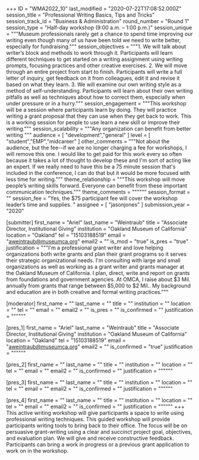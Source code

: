 +++
ID = "WMA2022_10"
last_modified = "2020-07-22T17:08:52.000Z"
session_title = "Professional Writing Basics, Tips and Tricks"
session_track_id = "Business & Administration"
round_number = "Round 1"
session_type = "Half-day workshop (9:00 a.m. – 1:00 p.m.)"
session_unique = """Museum professionals rarely get a chance to spend time improving our writing even though many of us have been told we need to write better, especially for fundraising."""
session_objectives = """1.	We will talk about writer’s block and methods to work through it. Participants will learn different techniques to get started on a writing assignment using writing prompts, focusing practices and other creative exercises.
2.	We will move through an entire project from start to finish. Participants will write a full letter of inquiry, get feedback on it from colleagues, edit it and revise it based on what they learn.
3.	We will examine our own writing style as a method of self-understanding. Participants will learn about their own writing pitfalls as well as techniques about how to correct them, especially when under pressure or in a hurry."""
session_engagement = """This workshop will be a session where participants learn by doing. They will practice writing a grant proposal that they can use when they get back to work. This is a working session for people to use learn a new skill or improve their writing."""
session_scalability = """Any organization can benefit from better writing
"""
audience = [ "development","general" ]
level = [ "student","EMP","midcareer" ]
other_comments = """Not about the audience, but the fee--if we are no longer charging a fee for workshops, I will remove this one. I would like to get paid for this work every so often because it takes a lot of thought to develop these and I'm sort of acting like an expert. If we really need to have this be a 75 minute session that's included in the conference, I can do that but it would be more focused with less time for writing."""
theme_relationship = """This workshop will move people’s writing skills forward. Everyone can benefit from these important communication techniques."""
theme_comments = """"""
session_format = ""
session_fee = "Yes, the $75 participant fee will cover the workshop leader’s time and supplies. "
assignee = [ "jasonjones" ]
submission_year = "2020"

[submitter]
first_name = "Ariel"
last_name = "Weintraub"
title = "Associate Director, Institutional Giving"
institution = "Oakland Museum of California"
location = "Oakland"
tel = "15103188519"
email = "aweintraub@museumca.org"
email2 = ""
is_mod = "true"
is_pres = "true"
justification = """I'm a professional grant writer and love helping organizations both write grants and plan their grant programs so it serves their strategic organizational needs. I'm consulting with large and small organizations as well as working as a grant writer and grants manager at the Oakland Museum of California. I plan, direct, write and report on grants from foundations and government agencies. At OMCA, I raise about $3 Mil. annually from grants that range between $5,000 to $2 Mil.. My background and education are in both creative and formal writing practices."""

[moderator]
first_name = ""
last_name = ""
title = ""
institution = ""
location = ""
tel = ""
email = ""
email2 = ""
is_pres = ""
is_confirmed = ""
justification = """"""

[pres_1]
first_name = "Ariel"
last_name = "Weintraub"
title = "Associate Director, Institutional Giving"
institution = "Oakland Museum of California"
location = "Oakland"
tel = "15103188519"
email = "aweintraub@museumca.org"
email2 = ""
is_confirmed = "true"
justification = """"""

[pres_2]
first_name = ""
last_name = ""
title = ""
institution = ""
location = ""
tel = ""
email = ""
email2 = ""
is_confirmed = ""
justification = """"""

[pres_3]
first_name = ""
last_name = ""
title = ""
institution = ""
location = ""
tel = ""
email = ""
email2 = ""
is_confirmed = ""
justification = """"""

[pres_4]
first_name = ""
last_name = ""
title = ""
institution = ""
location = ""
tel = ""
email = ""
email2 = ""
is_confirmed = ""
justification = """"""
+++
This active writing workshop will give participants a space to write using professional writing techniques. This guided workshop will provide participants writing tools to bring back to their office. The focus will be on persuasive grant-writing using a clear and succinct project goal, objectives, and evaluation plan. We will give and receive constructive feedback. Participants can bring a work in progress or a previous grant application to work on in the workshop.
